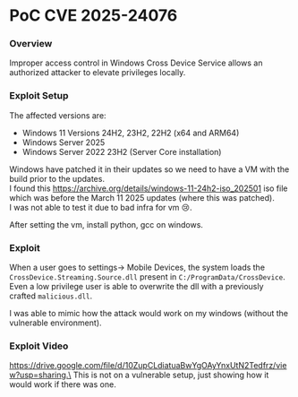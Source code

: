 # PoC CVE 2025-24076

### Overview
Improper access control in Windows Cross Device Service allows an authorized attacker to elevate privileges locally.

### Exploit Setup
The affected versions are:
- Windows 11 Versions 24H2, 23H2, 22H2 (x64 and ARM64)
- Windows Server 2025
- Windows Server 2022 23H2 (Server Core installation)

Windows have patched it in their updates so we need to have a VM with the build prior to the updates.\
I found this https://archive.org/details/windows-11-24h2-iso_202501 iso file which was before the March 11 2025 updates (where this was patched).\
I was not able to test it due to bad infra for vm 😢.

After setting the vm, install python, gcc on windows.

### Exploit
When a user goes to settings-> Mobile Devices, the system loads the `CrossDevice.Streaming.Source.dll` present in `C:/ProgramData/CrossDevice`.
Even a low privilege user is able to overwrite the dll with a previously crafted `malicious.dll`.

I was able to mimic how the attack would work on my windows (without the vulnerable environment).

### Exploit Video
https://drive.google.com/file/d/10ZupCLdiatuaBwYgOAyYnxUtN2Tedfrz/view?usp=sharing.\
This is not on a vulnerable setup, just showing how it would work if there was one.
